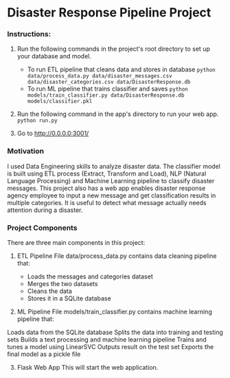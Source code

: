 # Disaster Response Pipeline Project

### Instructions:
1. Run the following commands in the project's root directory to set up your database and model.

    - To run ETL pipeline that cleans data and stores in database
        `python data/process_data.py data/disaster_messages.csv data/disaster_categories.csv data/DisasterResponse.db`
    - To run ML pipeline that trains classifier and saves
        `python models/train_classifier.py data/DisasterResponse.db models/classifier.pkl`

2. Run the following command in the app's directory to run your web app.
    `python run.py`

3. Go to http://0.0.0.0:3001/

### Motivation
I  used Data Engineering skills to analyze disaster data. The classifier model is built using ETL process (Extract, Transform and Load), NLP (Natural Language Processing) and Machine Learning pipeline to classify disaster messages. This project also has a web app enables disaster response agency employee to input a new message and get classification results in multiple categories. It is useful to detect what message actually needs attention during a disaster.


### Project Components
There are three main components in this project:

1. ETL Pipeline
File data/process_data.py contains data cleaning pipeline that:
    - Loads the messages and categories dataset
    - Merges the two datasets
    - Cleans the data
    - Stores it in a SQLite database

2. ML Pipeline
File models/train_classifier.py contains machine learning pipeline that:

Loads data from the SQLite database
Splits the data into training and testing sets
Builds a text processing and machine learning pipeline
Trains and tunes a model using LinearSVC
Outputs result on the test set
Exports the final model as a pickle file

3. Flask Web App
This will start the web application.
